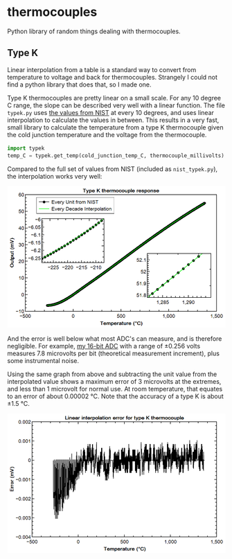 # thermocouples
Python library of random things dealing with thermocouples.

## Type K
Linear interpolation from a table is a standard way to convert from temperature to voltage and back for thermocouples. Strangely I could not find a python library that does that, so I made one.

Type K thermocouples are pretty linear on a small scale. For any 10 degree C range, the slope can be described very well with a linear function. The file `typek.py` uses [the values from NIST](https://srdata.nist.gov/its90/download/type_k.tab) at every 10 degrees, and uses linear interpolation to calculate the values in between. This results in a very fast, small library to calculate the temperature from a type K thermocouple given the cold junction temperature and the voltage from the thermocouple. 

```python
import typek
temp_C = typek.get_temp(cold_junction_temp_C, thermocouple_millivolts)
```

Compared to the full set of values from NIST (included as `nist_typek.py`), the interpolation works very well:

![linear interpolation](typeK_interpolation.png)

And the error is well below what most ADC's can measure, and is therefore negligible. For example, [my 16-bit ADC](https://github.com/jonathanimb/ADS1118) with a range of ±0.256 volts measures 7.8 microvolts per bit (theoretical measurement increment), plus some instrumental noise. 

Using the same graph from above and subtracting the unit value from the interpolated value shows a maximum error of 3 microvolts at the extremes, and less than 1 microvolt for normal use. At room temperature, that equates to an error of about 0.00002 °C. Note that the accuracy of a type K is about ±1.5 °C. 

![error](lin_error.png)
